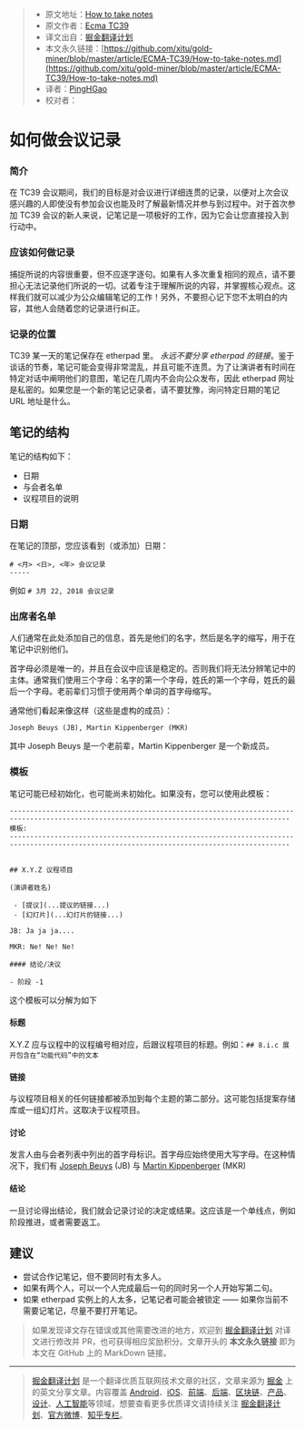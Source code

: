 > * 原文地址：[How to take notes](https://github.com/tc39/how-we-work/blob/master/how-to-take-notes.md)
> * 原文作者：[Ecma TC39](https://github.com/tc39/how-we-work)
> * 译文出自：[掘金翻译计划](https://github.com/xitu/gold-miner)
> * 本文永久链接：[https://github.com/xitu/gold-miner/blob/master/article/ECMA-TC39/How-to-take-notes.md](https://github.com/xitu/gold-miner/blob/master/article/ECMA-TC39/How-to-take-notes.md)
> * 译者：[PingHGao](https://github.com/PingHGao)
> * 校对者：

# 如何做会议记录

### 简介

在 TC39 会议期间，我们的目标是对会议进行详细连贯的记录，以便对上次会议感兴趣的人即使没有参加会议也能及时了解最新情况并参与到过程中。对于首次参加 TC39 会议的新人来说，记笔记是一项极好的工作，因为它会让您直接投入到行动中。

### 应该如何做记录

捕捉所说的内容很重要，但不应逐字逐句。如果有人多次重复相同的观点，请不要担心无法记录他们所说的一切。试着专注于理解所说的内容，并掌握核心观点。这样我们就可以减少为公众编辑笔记的工作！另外，不要担心记下您不太明白的内容，其他人会随着您的记录进行纠正。

### 记录的位置

TC39 某一天的笔记保存在 etherpad 里。 *永远不要分享 etherpad 的链接*。鉴于谈话的节奏，笔记可能会变得非常混乱，并且可能不连贯。为了让演讲者有时间在特定对话中阐明他们的意图，笔记在几周内不会向公众发布，因此 etherpad 网址是私密的。如果您是一个新的笔记记录者，请不要犹豫，询问特定日期的笔记 URL 地址是什么。

## 笔记的结构

笔记的结构如下：
- 日期
- 与会者名单
- 议程项目的说明

### 日期

在笔记的顶部，您应该看到（或添加）日期：

```
# <月> <日>, <年> 会议记录
-----
```

例如 `# 3月 22, 2018 会议记录`

### 出席者名单


人们通常在此处添加自己的信息，首先是他们的名字，然后是名字的缩写，用于在笔记中识别他们。

首字母必须是唯一的，并且在会议中应该是稳定的。否则我们将无法分辨笔记中的主体。通常我们使用三个字母：名字的第一个字母，姓氏的第一个字母，姓氏的最后一个字母。老前辈们习惯于使用两个单词的首字母缩写。

通常他们看起来像这样（这些是虚构的成员）：

```
Joseph Beuys (JB), Martin Kippenberger (MKR)
```
其中 Joseph Beuys 是一个老前辈，Martin Kippenberger 是一个新成员。

### 模板

笔记可能已经初始化，也可能尚未初始化。如果没有，您可以使用此模板：


```
-------------------------------------------------------------------------------------------------------------------------------------------
模板:
-------------------------------------------------------------------------------------------------------------------------------------------
    
    
## X.Y.Z 议程项目
 
(演讲者姓名)
 
 - [提议](...提议的链接...)
 - [幻灯片](...幻灯片的链接...)
 
JB: Ja ja ja....
 
MKR: Ne! Ne! Ne!
 
#### 结论/决议
 
- 阶段 -1 
```

这个模板可以分解为如下

#### 标题

X.Y.Z 应与议程中的议程编号相对应，后跟议程项目的标题。例如：`## 8.i.c 展开包含在“功能代码”中的文本`

#### 链接

与议程项目相关的任何链接都被添加到每个主题的第二部分。这可能包括提案存储库或一组幻灯片。这取决于议程项目。

#### 讨论

发言人由与会者列表中列出的首字母标识。首字母应始终使用大写字母。在这种情况下，我们有 [Joseph Beuys](https://www.youtube.com/watch?v=py_uEHL-la4) (JB) 与 [Martin Kippenberger](https://www.youtube.com/watch?v=MJxktqTgRlM) (MKR)

#### 结论

一旦讨论得出结论，我们就会记录讨论的决定或结果。这应该是一个单线点，例如阶段推进，或者需要返工。

## 建议

- 尝试合作记笔记，但不要同时有太多人。
- 如果有两个人，可以一个人完成最后一句的同时另一个人开始写第二句。
- 如果 etherpad 实例上的人太多，记笔记者可能会被锁定 —— 如果你当前不需要记笔记，尽量不要打开笔记。

> 如果发现译文存在错误或其他需要改进的地方，欢迎到 [掘金翻译计划](https://github.com/xitu/gold-miner) 对译文进行修改并 PR，也可获得相应奖励积分。文章开头的 **本文永久链接** 即为本文在 GitHub 上的 MarkDown 链接。

---

> [掘金翻译计划](https://github.com/xitu/gold-miner) 是一个翻译优质互联网技术文章的社区，文章来源为 [掘金](https://juejin.im) 上的英文分享文章。内容覆盖 [Android](https://github.com/xitu/gold-miner#android)、[iOS](https://github.com/xitu/gold-miner#ios)、[前端](https://github.com/xitu/gold-miner#前端)、[后端](https://github.com/xitu/gold-miner#后端)、[区块链](https://github.com/xitu/gold-miner#区块链)、[产品](https://github.com/xitu/gold-miner#产品)、[设计](https://github.com/xitu/gold-miner#设计)、[人工智能](https://github.com/xitu/gold-miner#人工智能)等领域，想要查看更多优质译文请持续关注 [掘金翻译计划](https://github.com/xitu/gold-miner)、[官方微博](http://weibo.com/juejinfanyi)、[知乎专栏](https://zhuanlan.zhihu.com/juejinfanyi)。
